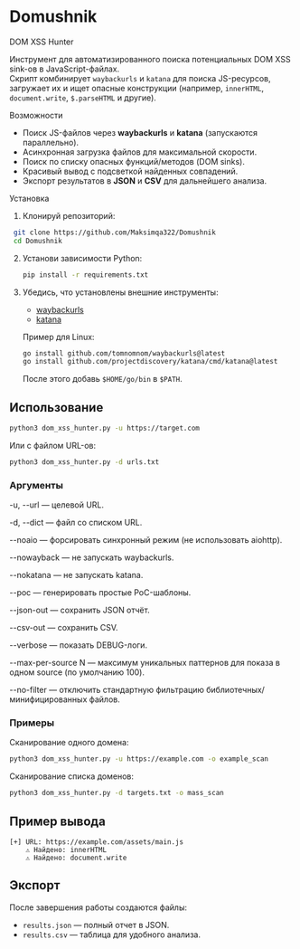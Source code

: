 # Domushnik



DOM XSS Hunter

Инструмент для автоматизированного поиска потенциальных DOM XSS sink-ов в JavaScript-файлах.  
Скрипт комбинирует `waybackurls` и `katana` для поиска JS-ресурсов, загружает их и ищет опасные конструкции (например, `innerHTML`, `document.write`, `$.parseHTML` и другие).

Возможности
-  Поиск JS-файлов через **waybackurls** и **katana** (запускаются параллельно).
-  Асинхронная загрузка файлов для максимальной скорости.
-  Поиск по списку опасных функций/методов (DOM sinks).
-  Красивый вывод с подсветкой найденных совпадений.
-  Экспорт результатов в **JSON** и **CSV** для дальнейшего анализа.

Установка
1. Клонируй репозиторий:
  ```bash
   git clone https://github.com/Maksimqa322/Domushnik
   cd Domushnik
   ```

2. Установи зависимости Python:

   ```bash
   pip install -r requirements.txt
   ```

3. Убедись, что установлены внешние инструменты:

   * [waybackurls](https://github.com/tomnomnom/waybackurls)
   * [katana](https://github.com/projectdiscovery/katana)

   Пример для Linux:

   ```bash
   go install github.com/tomnomnom/waybackurls@latest
   go install github.com/projectdiscovery/katana/cmd/katana@latest
   ```

   После этого добавь `$HOME/go/bin` в `$PATH`.

## Использование

```bash
python3 dom_xss_hunter.py -u https://target.com
```

Или с файлом URL-ов:

```bash
python3 dom_xss_hunter.py -d urls.txt
```

### Аргументы

-u, --url — целевой URL.

-d, --dict — файл со списком URL.

--noaio — форсировать синхронный режим (не использовать aiohttp).

--nowayback — не запускать waybackurls.

--nokatana — не запускать katana.

--poc — генерировать простые PoC-шаблоны.

--json-out — сохранить JSON отчёт.

--csv-out — сохранить CSV.

--verbose — показать DEBUG-логи.

--max-per-source N — максимум уникальных паттернов для показа в одном source (по умолчанию 100).

--no-filter — отключить стандартную фильтрацию библиотечных/минифицированных файлов.

### Примеры

Сканирование одного домена:

```bash
python3 dom_xss_hunter.py -u https://example.com -o example_scan
```

Сканирование списка доменов:

```bash
python3 dom_xss_hunter.py -d targets.txt -o mass_scan
```

## Пример вывода

```
[+] URL: https://example.com/assets/main.js
    ⚠️ Найдено: innerHTML
    ⚠️ Найдено: document.write
```

## Экспорт

После завершения работы создаются файлы:

* `results.json` — полный отчет в JSON.
* `results.csv` — таблица для удобного анализа.



